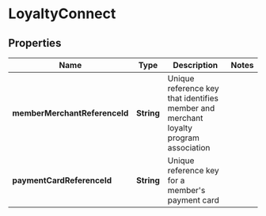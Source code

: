 
# LoyaltyConnect

## Properties
Name | Type | Description | Notes
------------ | ------------- | ------------- | -------------
**memberMerchantReferenceId** | **String** | Unique reference key that identifies member and merchant loyalty program association | 
**paymentCardReferenceId** | **String** | Unique reference key for a member&#39;s payment card | 



